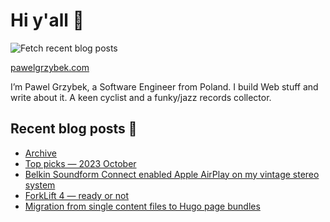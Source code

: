 # Hi y'all 👋

![Fetch recent blog posts](https://github.com/pawelgrzybek/pawelgrzybek/workflows/Fetch%20recent%20blog%20posts/badge.svg)

[pawelgrzybek.com](https://pawelgrzybek.com)

I’m Pawel Grzybek, a Software Engineer from Poland. I build Web stuff and write about it. A keen cyclist and a funky/jazz records collector.

## Recent blog posts 📝

<!-- FEED-START -->
- [Archive](https://pawelgrzybek.com/posts/)
- [Top picks — 2023 October](https://pawelgrzybek.com/top-picks-2023-october/)
- [Belkin Soundform Connect enabled Apple AirPlay on my vintage stereo system](https://pawelgrzybek.com/belkin-soundform-connect-enabled-apple-airplay-on-my-vintage-stereo-system/)
- [ForkLift 4 — ready or not](https://pawelgrzybek.com/forklift-4-ready-or-not/)
- [Migration from single content files to Hugo page bundles](https://pawelgrzybek.com/migration-from-single-content-files-to-hugo-page-bundles/)
<!-- FEED-END -->